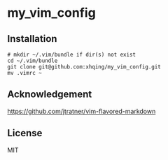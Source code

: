 # my_vim_config

## Installation

```
# mkdir ~/.vim/bundle if dir(s) not exist
cd ~/.vim/bundle
git clone git@github.com:xhqing/my_vim_config.git
mv .vimrc ~
```
## Acknowledgement
https://github.com/jtratner/vim-flavored-markdown

## License
MIT

